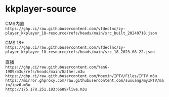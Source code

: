# kkplayer-source

CMS内置  
`https://ghp.ci/raw.githubusercontent.com/vfdeclnc/zy-player_kkplayer_18-resource/refs/heads/main/src_built_20240718.json`  

CMS 18+  
`https://ghp.ci/raw.githubusercontent.com/vfdeclnc/zy-player_kkplayer_18-resource/refs/heads/main/src_18_2023-08-22.json`  

直播  
`https://ghp.ci/raw.githubusercontent.com/YanG-1989/m3u/refs/heads/main/Gather.m3u`  
`https://ghp.ci/raw.githubusercontent.com/Moexin/IPTV/Files/IPTV.m3u`  
`https://mirror.ghproxy.com/raw.githubusercontent.com/suxuang/myIPTV/main/ipv6.m3u`  
`http://175.178.251.183:6689/live.m3u`  

